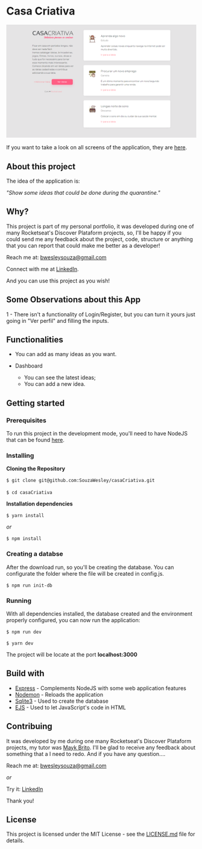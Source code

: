 # Casa Criativa
![Preview-Screen](./public/assets/casaCriativaCover.png)

If you want to take a look on all screens of the application, they are [here](https://drive.google.com/drive/folders/1cBDnWdu2_xXLLA4eH68HtAMJoMyNz-e6?usp=sharing).

## About this project

The idea of the application is:

_"Show some ideas that could be done during the quarantine."_

## Why?

This project is part of my personal portfolio, it was developed during one of many Rocketseat's Discover Plataform projects, so, I'll be happy if you could send me any feedback about the project, code, structure or anything that you can report that could make me better as a developer!

Reach me at: bwesleysouza@gmail.com

Connect with me at [LinkedIn](https://www.linkedin.com/in/bwesleysouza).

And you can use this project as you wish!

## Some Observations about this App

1 - There isn't a functionality of Login/Register, but you can turn it yours just going in "Ver perfil" and filling the inputs.

## Functionalities

- You can add as many ideas as you want.

- Dashboard
    - You can see the latest ideas;
    - You can add a new idea.

## Getting started

### Prerequisites

To run this project in the development mode, you'll need to have NodeJS that can be found [here](https://nodejs.org/en/).

### Installing

**Cloning the Repository**

```
$ git clone git@github.com:SouzaWesley/casaCriativa.git

$ cd casaCriativa
```

**Installation dependencies**

```
$ yarn install
```

_or_

```
$ npm install
```

### Creating a databse

After the download run, so you'll be creating the database. You can configurate the folder where the file will be created in config.js.

```
$ npm run init-db
```

### Running

With all dependencies installed, the database created and the environment properly configured, you can now run the application:

```
$ npm run dev
```

```
$ yarn dev
```

The project will be locate at the port **localhost:3000**

## Build with

- [Express](http://expressjs.com/) - Complements NodeJS with some web application features
- [Nodemon](https://nodemon.io/) - Reloads the application
- [Sqlite3](https://sqlite.org/index.html) - Used to create the database
- [EJS](https://ejs.co/) - Used to let JavaScript's code in HTML 

## Contribuing

It was developed by me during one many Rocketseat's Discover Plataform projects, my tutor was [Mayk Brito](https://github.com/maykbrito). I'll be glad to receive any feedback about something that a I need to redo. And if you have any question....

Reach me at: bwesleysouza@gmail.com

_or_

Try it: [LinkedIn](https://www.linkedin.com/in/bwesleysouza)

Thank you!

## License

This project is licensed under the MIT License - see the [LICENSE.md](./LICENSE.md) file for details.
